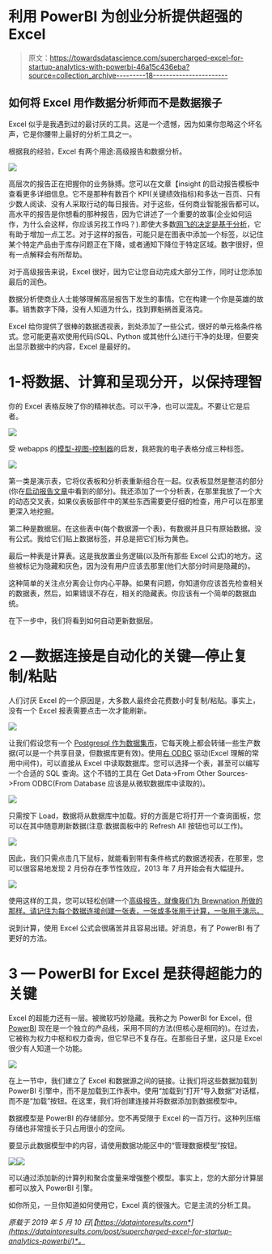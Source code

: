 # 利用 PowerBI 为创业分析提供超强的 Excel

> 原文：<https://towardsdatascience.com/supercharged-excel-for-startup-analytics-with-powerbi-46a15c436eba?source=collection_archive---------18----------------------->

## 如何将 Excel 用作数据分析师而不是数据猴子

Excel 似乎是我遇到过的最讨厌的工具。这是一个遗憾，因为如果你忽略这个坏名声，它是你腰带上最好的分析工具之一。

根据我的经验，Excel 有两个用途:高级报告和数据分析。

![](img/66d3b4e0f4f529b5a3782dad6b90f08d.png)

高层次的报告正在把握你的业务脉搏。您可以在文章【insight 的启动报告模板中查看更多详细信息。它不是那种有数百个 KPI(关键绩效指标)和多达一百页、只有少数人阅读、没有人采取行动的每日报告。对于这些，任何商业智能报告都可以。高水平的报告是你想看的那种报告，因为它讲述了一个重要的故事(企业如何运作，为什么会这样，你应该另找工作吗？).即使大多数[网飞的决定是基于分析](https://www.forbes.com/sites/enriquedans/2018/05/27/how-analytics-has-given-netflix-the-edge-over-hollywood/#7a86e7c66b23)，它有助于增加一点工艺。对于这样的报告，可能只是在图表中添加一个标签，以记住某个特定产品由于库存问题正在下降，或者通知下降位于特定区域。数字很好，但有一点解释会有所帮助。

对于高级报告来说，Excel 很好，因为它让您自动完成大部分工作，同时让您添加最后的润色。

数据分析使商业人士能够理解高层报告下发生的事情。它在构建一个你是英雄的故事。销售数字下降，没有人知道为什么，找到罪魁祸首夏洛克。

Excel 给你提供了很棒的数据透视表，到处添加了一些公式，很好的单元格条件格式。您可能更喜欢使用代码(SQL、Python 或其他什么)进行干净的处理，但要突出显示数据中的内容，Excel 是最好的。

# 1-将数据、计算和呈现分开，以保持理智

你的 Excel 表格反映了你的精神状态。可以干净，也可以混乱。不要让它是后者。

![](img/09f542d29a62ad3e968bb123c55219a4.png)

受 webapps 的[模型-视图-控制器](https://en.wikipedia.org/wiki/Model%E2%80%93view%E2%80%93controller)的启发，我把我的电子表格分成三种标签。

![](img/f0d232df92c55a4cd423b46cc0b37bd3.png)

第一类是演示表，它将仪表板和分析表重新组合在一起。仪表板显然是整洁的部分(你在[启动报告文章](https://dataintoresults.com/post/startup-reporting-template-for-insights/)中看到的部分)。我还添加了一个分析表，在那里我放了一个大的动态交叉表，如果仪表板部件中的某些东西需要更仔细的检查，用户可以在那里更深入地挖掘。

第二种是数据层。在这些表中(每个数据源一个表)，有数据并且只有原始数据。没有公式。我给它们贴上数据标签，并总是把它们标为黄色。

最后一种表是计算表。这是我放置业务逻辑(以及所有那些 Excel 公式)的地方。这些被标记为隐藏和灰色，因为没有用户应该去那里(他们大部分时间是隐藏的)。

这种简单的关注点分离会让你内心平静。如果有问题，你知道你应该首先检查相关的数据表，然后，如果错误不存在，相关的隐藏表。你应该有一个简单的数据血统。

在下一步中，我们将看到如何自动更新数据层。

# 2 —数据连接是自动化的关键—停止复制/粘贴

人们讨厌 Excel 的一个原因是，大多数人最终会花费数小时复制/粘贴。事实上，没有一个 Excel 报表需要点击一次才能刷新。

![](img/ded97b1664f088c98a10d1863a8c0f11.png)

让我们假设您有一个 [Postgresql 作为数据集市](https://dataintoresults.com/post/postgresql-for-data-science-pro-and-cons/)，它每天晚上都会转储一些生产数据(可以是一个共享目录，但数据库更有效)。使用[右 ODBC](https://odbc.postgresql.org/) 驱动(Excel 理解的常用中间件)，可以直接从 Excel 中读取数据库。您可以选择一个表，甚至可以编写一个合适的 SQL 查询。这个不错的工具在 Get Data->From Other Sources->From ODBC(From Database 应该是从微软数据库中读取的)。

![](img/a355c913f629b99192c80cf3f7dc9598.png)

只需按下 Load，数据将从数据库中加载。好的方面是它将打开一个查询面板，您可以在其中随意刷新数据(注意:数据面板中的 Refresh All 按钮也可以工作)。

![](img/553348a7ad89422139a1d955e0b92383.png)

因此，我们只需点击几下鼠标，就能看到带有条件格式的数据透视表，在那里，您可以很容易地发现 2 月份存在季节性效应，2013 年 7 月开始会有大幅提升。

![](img/8478ab874eaf9437fc4b167875056407.png)

使用这样的工具，您可以轻松创建一个[高级报告，就像我们为 Brewnation 所做的那样。请记住为每个数据连接创建一张表，一张或多张用于计算，一张用于演示。](https://dataintoresults.com/post/data-analytics-use-case-brewnation/)

说到计算，使用 Excel 公式会很痛苦并且容易出错。好消息，有了 PowerBI 有了更好的方法。

# 3 — PowerBI for Excel 是获得超能力的关键

Excel 的超能力还有一层。被微软巧妙隐藏。我称之为 PowerBI for Excel，但 [PowerBI](https://powerbi.microsoft.com) 现在是一个独立的产品线，采用不同的方法(但核心是相同的)。在过去，它被称为权力中枢和权力查询，但它早已不复存在。在那些日子里，这只是 Excel 很少有人知道一个功能。

![](img/6f53260647881d52425e033c2652bf62.png)

在上一节中，我们建立了 Excel 和数据源之间的链接。让我们将这些数据加载到 PowerBI 引擎中，而不是加载到工作表中。使用“加载到”打开“导入数据”对话框，而不是“加载”按钮。在这里，我们将创建连接并将数据添加到数据模型中。

数据模型是 PowerBI 的存储部分。您不再受限于 Excel 的一百万行。这种列压缩存储也非常擅长于只占用很小的空间。

要显示此数据模型中的内容，请使用数据功能区中的“管理数据模型”按钮。

![](img/62f35be226657b1141966fc63c0bca3b.png)![](img/80a7c102a30d92226d9533fc4c8fb2bd.png)

可以通过添加新的计算列和聚合度量来增强整个模型。事实上，您的大部分计算层都可以放入 PowerBI 引擎。

如你所见，一旦你知道如何使用它，Excel 真的很强大。它是主流的分析工具。

*原载于 2019 年 5 月 10 日*[*【https://dataintoresults.com*](https://dataintoresults.com/post/supercharged-excel-for-startup-analytics-powerbi/)*。*